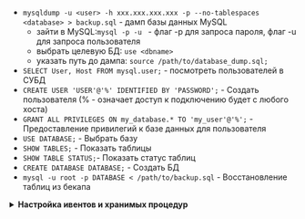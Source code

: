 - `mysqldump -u <user> -h xxx.xxx.xxx.xxx -p --no-tablespaces <database> > backup.sql` - дамп базы данных MySQL
  - зайти в MySQL:`mysql -p -u ` - флаг -p для запроса пароля, флаг -u для запроса пользователя
  - выбрать целевую БД: `use <dbname>`
  - указать путь до дампа: `source /path/to/database_dump.sql;`
- `SELECT User, Host FROM mysql.user;` - посмотреть пользователей в СУБД
- `CREATE USER 'USER'@'%' IDENTIFIED BY 'PASSWORD';` - Создать пользователя (% - означает доступ к подключению будет с любого хоста)
- `GRANT ALL PRIVILEGES ON my_database.* TO 'my_user'@'%';` - Предоставление привилегий к базе данных для пользователя
- `USE DATABASE;` - Выбрать базу
- `SHOW TABLES;` - Показать таблицы
- `SHOW TABLE STATUS;`- Показать статус таблиц
- `CREATE DATABASE DATABASE;` - Создать БД
- `mysql -u root -p DATABASE < /path/to/backup.sql` - Восстановление таблиц из бекапа 

<details>
  <summary><b>Настройка ивентов и хранимых процедур</b></summary>

  Включение/Выключение планировщика
   ```
   SET GLOBAL event_scheduler = ON/OFF;
   ```

  Например необходимо создать процедуру удаления данных (строк) из определенной таблицы, а затем создать ивент на выполнение определенной хранимой процедуры

  1. Создание хранимой процедуры
     
     ```
     DELIMITER //

     CREATE PROCEDURE MY_PROCEDURE()
     BEGIN
         DECLARE rows_affected INT DEFAULT 1;
     
         -- Цикл удаления по 10,000 записей за раз
         WHILE rows_affected > 0 DO
             DELETE FROM MY_DATABASE.MY_TABLE
             WHERE MY_COLUMN < DATE_SUB(NOW(), INTERVAL 2 YEAR)
             LIMIT 10000;
      
             -- Проверим, сколько строк было затронуто
             SET rows_affected = ROW_COUNT();
         END WHILE;
     END //
 
     DELIMITER ;
     ```
  1.1 Пример запроса, который выводит список всех хранимых процедур в текущей базе данных
  ```
  SELECT ROUTINE_NAME, ROUTINE_SCHEMA, ROUTINE_TYPE, CREATED, LAST_ALTERED
  FROM information_schema.ROUTINES
  WHERE ROUTINE_TYPE = 'PROCEDURE' AND ROUTINE_SCHEMA = DATABASE();
  ```
  1.2 Удаление хранимой процедуры
  ```
  DROP PROCEDURE IF EXISTS MY_PROCEDURE;
  ```
  2. Создание ивента в котором будет вызываться хранимая процедура
  ```
  CREATE EVENT IF NOT EXISTS MY_EVENT
  ON SCHEDULE EVERY 1 DAY
  STARTS CURRENT_TIMESTAMP
  DO
  CALL MY_PROCEDURE();
  ```
  2.1 Пример запроса, который выводит список всех ивентов в текущей базе данных
  ```
  SHOW CREATE EVENT MY_DATABASE;
  ```
  2.2 Включение/Выключение ивента
  ```
  ALTER EVENT `MY_EVENT` ENABLE/DISABLE;
  ```
  2.3 Удаление ивента  
  ```
  DROP EVENT `MY_EVENT`;
  ```
     
</details>
